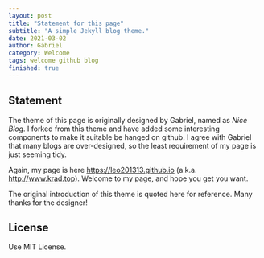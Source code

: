 ```yaml
---
layout: post
title: "Statement for this page"
subtitle: "A simple Jekyll blog theme."
date: 2021-03-02
author: Gabriel
category: Welcome
tags: welcome github blog
finished: true
---
```


## Statement

The theme of this page is originally designed by Gabriel, named as _Nice Blog_. I forked from this theme and have added some interesting components to make it suitable be hanged on github. I agree with Gabriel that many blogs are over-designed, so the least requirement of my page is just seeming tidy. 

Again, my page is here <https://leo201313.github.io> (a.k.a. <http://www.krad.top>). Welcome to my page, and hope you get you want.

The original introduction of this theme is quoted here for reference. Many thanks for the designer!

## License

Use MIT License.
